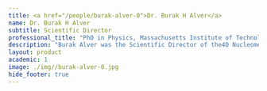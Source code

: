 ```yaml
---
title: <a href="/people/burak-alver-0">Dr. Burak H Alver</a>
name: Dr. Burak H Alver
subtitle: Scientific Director
professional_title: "PhD in Physics, Massachusetts Institute of Technology, Scientific Director, 4DN DCIC and CGAP (2010-2021), Head of Data Science, Cystic Fibrosis Foundation"  # Joined professional titles
description: "Burak Alver was the Scientific Director of the4D Nucleome Data Coordination and Integration Centerand the co-Director of the Clinical Genome Analysis Platform (CGAP), overseeing the bioinformatics and infrastructure development of the two projects.Before that, he was a Research Fellow in the lab, working on various problems in epigenetic regulation of transcription. His main interests involve enhancer malfunction in cancer and the role of 3D chromatin structure in gene regulation.And before that, he completed his PhD in experimental high energy physics at MIT. His research involved computational analysis of data collected at the Relativistic Heavy Ion Collider at Brookhaven National Laboratory."
layout: product
academic: 1
image: ./img//burak-alver-0.jpg
hide_footer: true
---
```

